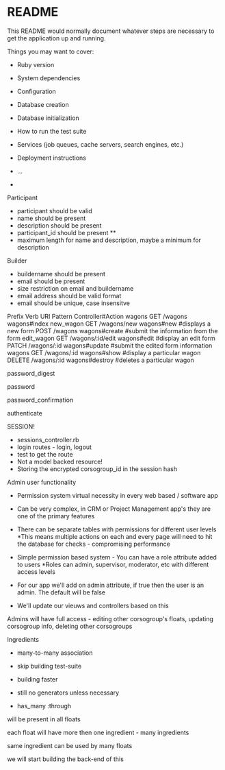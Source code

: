 # README

This README would normally document whatever steps are necessary to get the
application up and running.

Things you may want to cover:

* Ruby version

* System dependencies

* Configuration

* Database creation

* Database initialization

* How to run the test suite

* Services (job queues, cache servers, search engines, etc.)

* Deployment instructions

* ...
* 

Participant
- participant should be valid
- name should be present
- description should be present
- participant_id should be present **
- maximum length for name and description, maybe a minimum for description

Builder
- buildername should be present
- email should be present
- size restriction on email and buildername
- email address should be valid format
- email should be unique, case insensitve


Prefix      Verb    URI Pattern           Controller#Action
wagons      GET     /wagons               wagons#index
new_wagon   GET     /wagons/new           wagons#new          #displays a new form
            POST    /wagons               wagons#create       #submit the information from the form
edit_wagon  GET     /wagons/:id/edit      wagons#edit         #display an edit form
            PATCH   /wagons/:id           wagons#update       #submit the edited form information
wagons      GET     /wagons/:id           wagons#show         #display a particular wagon
            DELETE  /wagons/:id           wagons#destroy      #deletes a particular wagon
            
password_digest

password

password_confirmation

authenticate

SESSION!

- sessions_controller.rb
- login routes - login, logout
- test to get the route
- Not a model backed resource!
- Storing the encrypted corsogroup_id in the session hash


Admin user functionality

- Permission system virtual necessity in every web based / software app

- Can be very complex, in CRM or Project Management app's they are one of the primary features

-  There can be separate tables with permissions for different user levels
   *This means multiple actions on each and every page will need to hit the database for checks - compromising performance

- Simple permission based system - You can have a role attribute added to users
  *Roles can admin, supervisor, moderator, etc with different access levels

- For our app we'll add on admin attribute, if true then the user is an admin. The default will be false

- We'll update our vieuws and controllers based on this

Admins will have full access - editing other corsogroup's floats, updating corsogroup info, deleting other corsogroups

Ingredients

- many-to-many association

- skip building test-suite

- building faster

- still no generators unless necessary

- has_many :through

will be present in all floats

each float will have more then one ingredient - many ingredients

same ingredient can be used by many floats

we will start building the back-end of this



